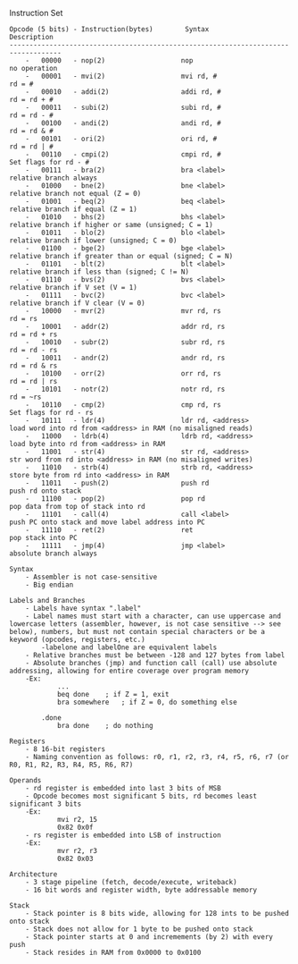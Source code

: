 
Instruction Set

    Opcode (5 bits) - Instruction(bytes)        Syntax                     Description
    -----------------------------------------------------------------------------------
        -   00000   - nop(2)                   nop                         no operation
        -   00001   - mvi(2)                   mvi rd, #                   rd = #
        -   00010   - addi(2)                  addi rd, #                  rd = rd + #
        -   00011   - subi(2)                  subi rd, #                  rd = rd - #
        -   00100   - andi(2)                  andi rd, #                  rd = rd & #
        -   00101   - ori(2)                   ori rd, #                   rd = rd | #
        -   00110   - cmpi(2)                  cmpi rd, #                  Set flags for rd - #
        -   00111   - bra(2)                   bra <label>                 relative branch always
        -   01000   - bne(2)                   bne <label>                 relative branch not equal (Z = 0)
        -   01001   - beq(2)                   beq <label>                 relative branch if equal (Z = 1)
        -   01010   - bhs(2)                   bhs <label>                 relative branch if higher or same (unsigned; C = 1)
        -   01011   - blo(2)                   blo <label>                 relative branch if lower (unsigned; C = 0)
        -   01100   - bge(2)                   bge <label>                 relative branch if greater than or equal (signed; C = N)
        -   01101   - blt(2)                   blt <label>                 relative branch if less than (signed; C != N)
        -   01110   - bvs(2)                   bvs <label>                 relative branch if V set (V = 1)
        -   01111   - bvc(2)                   bvc <label>                 relative branch if V clear (V = 0)
        -   10000   - mvr(2)                   mvr rd, rs                  rd = rs
        -   10001   - addr(2)                  addr rd, rs                 rd = rd + rs
        -   10010   - subr(2)                  subr rd, rs                 rd = rd - rs
        -   10011   - andr(2)                  andr rd, rs                 rd = rd & rs
        -   10100   - orr(2)                   orr rd, rs                  rd = rd | rs
        -   10101   - notr(2)                  notr rd, rs                 rd = ~rs
        -   10110   - cmp(2)                   cmp rd, rs                  Set flags for rd - rs
        -   10111   - ldr(4)                   ldr rd, <address>           load word into rd from <address> in RAM (no misaligned reads)
        -   11000   - ldrb(4)                  ldrb rd, <address>          load byte into rd from <address> in RAM
        -   11001   - str(4)                   str rd, <address>           str word from rd into <address> in RAM (no misaligned writes)
        -   11010   - strb(4)                  strb rd, <address>          store byte from rd into <address> in RAM
        -   11011   - push(2)                  push rd                     push rd onto stack
        -   11100   - pop(2)                   pop rd                      pop data from top of stack into rd
        -   11101   - call(4)                  call <label>                push PC onto stack and move label address into PC
        -   11110   - ret(2)                   ret                         pop stack into PC
        -   11111   - jmp(4)                   jmp <label>                 absolute branch always

    Syntax
        - Assembler is not case-sensitive
        - Big endian

    Labels and Branches
        - Labels have syntax ".label"
        - Label names must start with a character, can use uppercase and lowercase letters (assembler, however, is not case sensitive --> see below), numbers, but must not contain special characters or be a keyword (opcodes, registers, etc.)
            -labelone and labelOne are equivalent labels
        - Relative branches must be between -128 and 127 bytes from label
        - Absolute branches (jmp) and function call (call) use absolute addressing, allowing for entire coverage over program memory
        -Ex:
                ...
                beq done    ; if Z = 1, exit
                bra somewhere   ; if Z = 0, do something else

            .done
                bra done    ; do nothing

    Registers
        - 8 16-bit registers
        - Naming convention as follows: r0, r1, r2, r3, r4, r5, r6, r7 (or R0, R1, R2, R3, R4, R5, R6, R7)

    Operands
        - rd register is embedded into last 3 bits of MSB
        - Opcode becomes most significant 5 bits, rd becomes least significant 3 bits
        -Ex:
                mvi r2, 15
                0x82 0x0f
        - rs register is embedded into LSB of instruction
        -Ex:
                mvr r2, r3
                0x82 0x03

    Architecture
        - 3 stage pipeline (fetch, decode/execute, writeback)
        - 16 bit words and register width, byte addressable memory

    Stack
        - Stack pointer is 8 bits wide, allowing for 128 ints to be pushed onto stack
        - Stack does not allow for 1 byte to be pushed onto stack
        - Stack pointer starts at 0 and incremements (by 2) with every push
        - Stack resides in RAM from 0x0000 to 0x0100